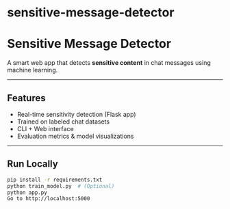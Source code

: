 # sensitive-message-detector

# Sensitive Message Detector

A smart web app that detects **sensitive content** in chat messages using machine learning.

---

## Features
- Real-time sensitivity detection (Flask app)
- Trained on labeled chat datasets
- CLI + Web interface
- Evaluation metrics & model visualizations

---

##  Run Locally

```bash
pip install -r requirements.txt
python train_model.py  # (Optional)
python app.py
Go to http://localhost:5000

